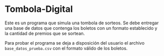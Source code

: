 # Tombola-Digital
Este es un programa que simula una tombola de sorteos. Se debe entregar una base de datos que contenga los boletos con un formato establecido y la cantidad de premios que se sortean.

Para probar el programa se deja a disposición del usuario el archivo `base_datos_prueba.csv` con el formato válido de los boletos.
